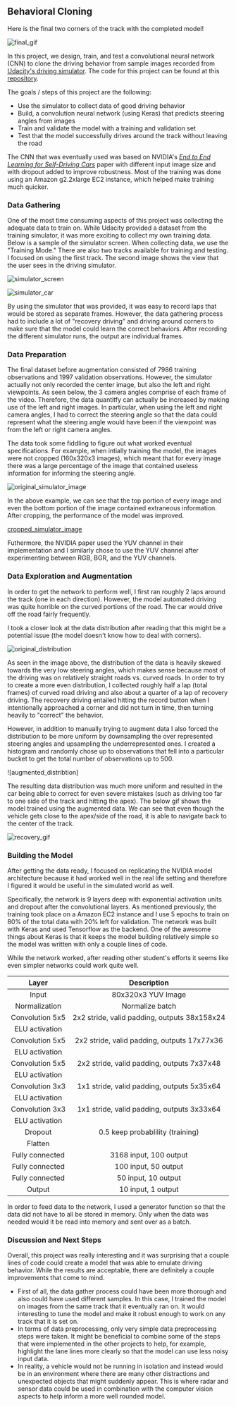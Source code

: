## Behavioral Cloning

[//]: # (Image References)

[simulator_screen]: ./media/simulator_screen.png "Simulator Screen"
[simulator_car]: ./media/simulator_car.png "Simulator Car"
[sample_simulator_image]: ./media/sample_simulator_image.png "Sample Simulator Image"
[original_simulator_image]: ./media/original_simulator_image.png "Original Simulator Image"
[cropped_simulator_image]: ./media/cropped_simulator_image.png "Cropped Simulator Image"
[original_distribution]: ./media/original_distribution.png "Original Distribution"
[final_gif]: ./media/final.gif "Final Run"
[recovery_gif]: ./media/recovery.gif "Recovery"

Here is the final two corners of the track with the completed model!

![final_gif]

In this project, we design, train, and test a convolutional neural network (CNN) to clone the driving behavior from sample images recorded from [Udacity's driving simulator](https://github.com/udacity/self-driving-car-sim). The code for this project can be found at this [repository](https://github.com/jeffwen/sdcnd_behavioral_cloning). 

The goals / steps of this project are the following:
* Use the simulator to collect data of good driving behavior
* Build, a convolution neural network (using Keras) that predicts steering angles from images
* Train and validate the model with a training and validation set
* Test that the model successfully drives around the track without leaving the road

The CNN that was eventually used was based on NVIDIA's _[End to End Learning for Self-Driving Cars](https://arxiv.org/pdf/1604.07316v1.pdf)_ paper with different input image size and with dropout added to improve robustness. Most of the training was done using an Amazon g2.2xlarge EC2 instance, which helped make training much quicker.

### Data Gathering
One of the most time consuming aspects of this project was collecting the adequate data to train on. While Udacity provided a dataset from the training simulator, it was more exciting to collect my own training data. Below is a sample of the simulator screen. When collecting data, we use the "Training Mode." There are also two tracks available for training and testing. I focused on using the first track. The second image shows the view that the user sees in the driving simulator.

![simulator_screen]

![simulator_car]

By using the simulator that was provided, it was easy to record laps that would be stored as separate frames. However, the data gathering process had to include a lot of "recovery driving" and driving around corners to make sure that the model could learn the correct behaviors. After recording the different simulator runs, the output are individual frames.

### Data Preparation
The final dataset before augmentation consisted of 7986 training observations and 1997 validation observations. However, the simulator actually not only recorded the center image, but also the left and right viewpoints. As seen below, the 3 camera angles comprise of each frame of the video. Therefore, the data quantitfy can actually be increased by making use of the left and right images. In particular, when using the left and right camera angles, I had to correct the steering angle so that the data could represent what the steering angle would have been if the viewpoint was from the left or right camera angles.

The data took some fiddling to figure out what worked eventual specifications. For example, when intially training the model, the images were not cropped (160x320x3 images), which meant that for every image there was a large percentage of the image that contained useless information for informing the steering angle. 

![original_simulator_image]

In the above example, we can see that the top portion of every image and even the bottom portion of the image contained extraneous information. After cropping, the performance of the model was improved.

[cropped_simulator_image]

Futhermore, the NVIDIA paper used the YUV channel in their implementation and I similarly chose to use the YUV channel after experimenting between RGB, BGR, and the YUV channels. 

### Data Exploration and Augmentation
In order to get the network to perform well, I first ran roughly 2 laps around the track (one in each direction). However, the model automated driving was quite horrible on the curved portions of the road. The car would drive off the road fairly frequently. 

I took a closer look at the data distribution after reading that this might be a potential issue (the model doesn't know how to deal with corners).

![original_distribution]

As seen in the image above, the distribution of the data is heavily skewed towards the very low steering angles, which makes sense because most of the driving was on relatively straight roads vs. curved roads. In order to try to create a more even distribution, I collected roughly half a lap (total frames) of curved road driving and also about a quarter of a lap of recovery driving. The recovery driving entailed hitting the record button when I intentionally approached a corner and did not turn in time, then turning heavily to "correct" the behavior. 

However, in addition to manually trying to augment data I also forced the distribution to be more uniform by downsampling the over represented steering angles and upsampling the underrepresented ones. I created a histogram and randomly chose up to observations that fell into a particular bucket to get the total number of observations up to 500.

![augmented_distribtion]

The resulting data distribution was much more uniform and resulted in the car being able to correct for even severe mistakes (such as driving too far to one side of the track and hitting the apex). The below gif shows the model trained using the augmented data. We can see that even though the vehicle gets close to the apex/side of the road, it is able to navigate back to the center of the track.

![recovery_gif]

### Building the Model
After getting the data ready, I focused on replicating the NVIDIA model architecture because it had worked well in the real life setting and therefore I figured it would be useful in the simulated world as well. 

Specifically, the network is 9 layers deep with exponential activation units and dropout after the convolutional layers. As mentioned previously, the training took place on a Amazon EC2 instance and I use 5 epochs to train on 80% of the total data with 20% left for validation. The network was built with Keras and used Tensorflow as the backend. One of the awesome things about Keras is that it keeps the model building relatively simple so the model was written with only a couple lines of code.

While the network worked, after reading other student's efforts it seems like even simpler networks could work quite well.

| Layer         		| Description    	        					| 
|:---------------------:|:---------------------------------------------:| 
| Input         		| 80x320x3 YUV Image                 	   		| 
| Normalization     	| Normalize batch	                            |
| Convolution 5x5     	| 2x2 stride, valid padding, outputs 38x158x24 	|
| ELU activation		|												|
| Convolution 5x5	    | 2x2 stride, valid padding, outputs 17x77x36   |
| ELU activation        |                                               |
| Convolution 5x5	    | 2x2 stride, valid padding, outputs 7x37x48    |
| ELU activation        |                                               |
| Convolution 3x3	    | 1x1 stride, valid padding, outputs 5x35x64    |
| ELU activation        |                                               |
| Convolution 3x3	    | 1x1 stride, valid padding, outputs 3x33x64    |
| ELU activation        |                                               |
| Dropout               | 0.5 keep probablility (training)              |
| Flatten               |                                               |
| Fully connected		| 3168 input, 100 output     					|
| Fully connected		| 100 input, 50 output     				     	|
| Fully connected		| 50 input, 10 output     				     	|
| Output         		| 10 input, 1 output     				     	|

In order to feed data to the network, I used a generator function so that the data did not have to all be stored in memory. Only when the data was needed would it be read into memory and sent over as a batch.

### Discussion and Next Steps
Overall, this project was really interesting and it was surprising that a couple lines of code could create a model that was able to emulate driving behavior. While the results are acceptable, there are definitely a couple improvements that come to mind.

* First of all, the data gather process could have been more thorough and also could have used different samples. In this case, I trained the model on images from the same track that it eventually ran on. It would interesting to tune the model and make it robust enough to work on any track that it is set on.
* In terms of data preprocessing, only very simple data preprocessing steps were taken. It might be beneficial to combine some of the steps that were implemented in the other projects to help, for example, highlight the lane lines more clearly so that the model can use less noisy input data.
* In reality, a vehicle would not be running in isolation and instead would be in an environment where there are many other distractions and unexpected objects that might suddenly appear. This is where radar and sensor data could be used in combination with the computer vision aspects to help inform a more well rounded model. 
